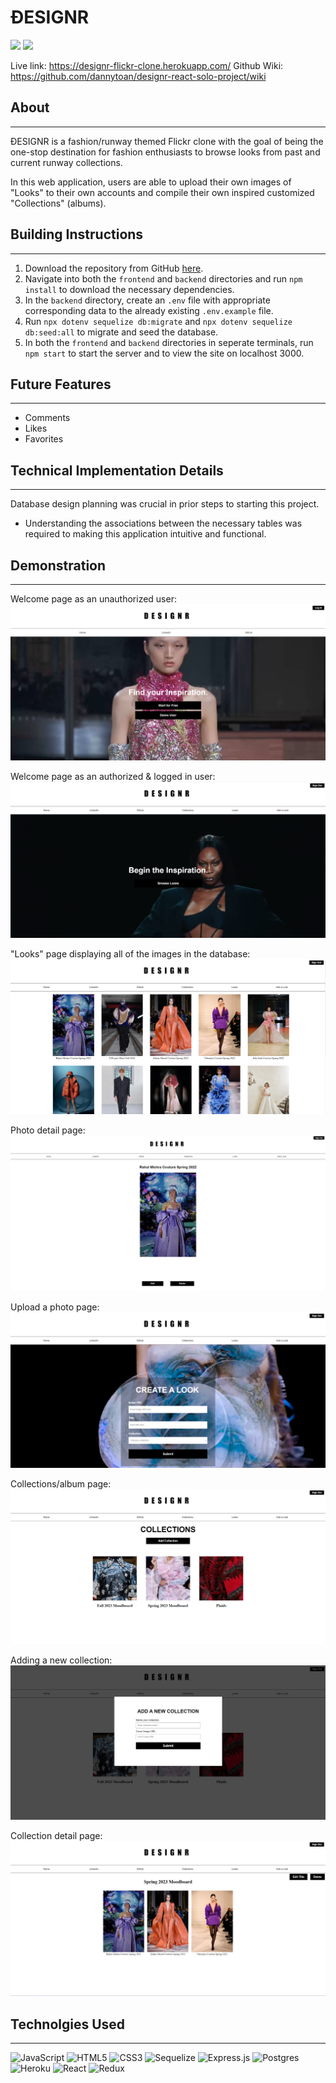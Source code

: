 # ĐESIGNR
<a href="https://www.linkedin.com/in/dannytoan/"><img src="https://img.shields.io/badge/LinkedIn-0077B5?style=for-the-badge&logo=linkedin&logoColor=white" /></a>
<a href="https://github.com/dannytoan"><img src="https://img.shields.io/badge/GitHub-100000?style=for-the-badge&logo=github&logoColor=white" /></a>

Live link: https://designr-flickr-clone.herokuapp.com/
Github Wiki: https://github.com/dannytoan/designr-react-solo-project/wiki

## About
***
ĐESIGNR is a fashion/runway themed Flickr clone with the goal of being the one-stop destination for fashion enthusiasts to browse looks from past and current runway collections.

In this web application, users are able to upload their own images of "Looks" to their own accounts and compile their own inspired customized "Collections" (albums).

## Building Instructions
***
1. Download the repository from GitHub [here](https://github.com/dannytoan/designr-react-solo-project).
2. Navigate into both the `frontend` and `backend` directories and run `npm install` to download the necessary dependencies.
3. In the `backend` directory, create an `.env` file with appropriate corresponding data to the already existing `.env.example` file.
4. Run `npx dotenv sequelize db:migrate` and `npx dotenv sequelize db:seed:all` to migrate and seed the database.
5. In both the `frontend` and `backend` directories in seperate terminals, run `npm start` to start the server and to view the site on localhost 3000.

## Future Features
***
- Comments
- Likes
- Favorites

## Technical Implementation Details
***
Database design planning was crucial in prior steps to starting this project.
- Understanding the associations between the necessary tables was required to making this application intuitive and functional.

## Demonstration
***
Welcome page as an unauthorized user:
![welcome](frontend/public/welcome-screen-logged-out.PNG)

Welcome page as an authorized & logged in user:
![logged-in](frontend/public/welcome-screen-logged-in.PNG)

"Looks" page displaying all of the images in the database:
![looks-page](frontend/public/looks-page.PNG)

Photo detail page:
![look-detail](frontend/public/look-detail.PNG)

Upload a photo page:
![upload-photo-page](frontend/public/create-a-look.PNG)

Collections/album page:
![collections-page](frontend/public/collections-page.PNG)

Adding a new collection:
![new-collection-modal](frontend/public/add-collection-modal.PNG)

Collection detail page:
![collection-detail](frontend/public/collection-detail.PNG)

## Technolgies Used
***
![JavaScript](https://img.shields.io/badge/javascript-%23323330.svg?style=for-the-badge&logo=javascript&logoColor=%23F7DF1E)
![HTML5](https://img.shields.io/badge/html5-%23E34F26.svg?style=for-the-badge&logo=html5&logoColor=white)
![CSS3](https://img.shields.io/badge/css3-%231572B6.svg?style=for-the-badge&logo=css3&logoColor=white)
![Sequelize](https://img.shields.io/badge/Sequelize-52B0E7?style=for-the-badge&logo=Sequelize&logoColor=white)
![Express.js](https://img.shields.io/badge/express.js-%23404d59.svg?style=for-the-badge&logo=express&logoColor=%2361DAFB)
![Postgres](https://img.shields.io/badge/postgres-%23316192.svg?style=for-the-badge&logo=postgresql&logoColor=white)
![Heroku](https://img.shields.io/badge/heroku-%23430098.svg?style=for-the-badge&logo=heroku&logoColor=white)
![React](https://img.shields.io/badge/react-%2320232a.svg?style=for-the-badge&logo=react&logoColor=%2361DAFB)
![Redux](https://img.shields.io/badge/redux-%23593d88.svg?style=for-the-badge&logo=redux&logoColor=white)

